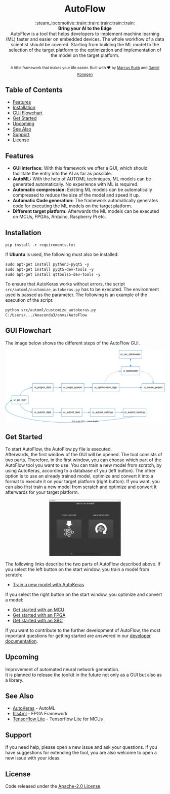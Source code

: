 <h1 align="center">AutoFlow</h1>

<div align="center">
  :steam_locomotive::train::train::train::train::train:
</div>
<div align="center">
  <strong>Bring your AI to the Edge</strong>
</div>
<div align="center">
  AutoFlow is a tool that helps developers to implement machine learning (ML) faster and easier on embedded devices. The whole workflow of a data scientist should be covered. Starting from building the ML model to the selection of the target platform to the optimization and implementation of the model on the target platform.
</div>

<br />

<div align="center">
  <sub>A little framework that makes your life easier. Built with ❤︎ by
  <a href="https://de.linkedin.com/in/marcus-r%C3%BCb-3b07071b2">Marcus Rueb</a> </a> and
  <a href="https://de.linkedin.com/in/daniel-konegen-a451271b3">
    Daniel Konegen
  </a>
</div>



## Table of Contents
- [Features](#features)
- [Installation](#installation)
- [GUI Flowchart](#gui-flowchart)
- [Get Started](#get-started)
- [Upcoming](#upcoming)
- [See Also](#see-also)
- [Support](#support)
- [License](#license)



## Features
- __GUI interface:__ With this framework we offer a GUI, which should facilitate the entry into the AI as far as possible.
- __AutoML:__ With the help of AUTOML techniques, ML models can be generated automatically. No experience with ML is required.
- __Automatic compression:__ Existing ML models can be automatically compressed to reduce the size of the model and speed it up.
- __Automatic Code generation:__ The framework automatically generates code for executing the ML models on the target platform.
- __Different target platform:__ Afterwards the ML models can be executed on MCUs, FPGAs, Arduino, Raspberry Pi etc.



## Installation
```
pip install -r requirements.txt
```

If **Ubuntu** is used, the following must also be installed:
```
sudo apt-get install python3-pyqt5 -y
sudo apt-get install pyqt5-dev-tools -y
sudo apt-get install qttools5-dev-tools -y
```

To ensure that AutoKeras works without errors, the script `src/automl/customize_autokeras.py` has to be executed. The environment used is passed as the parameter. The following is an example of the execution of the script:
```
python src/automl/customize_autokeras.py C:/Users/.../Anaconda3/envs/AutoFlow
```


## GUI Flowchart

The image below shows the different steps of the AutoFlow GUI.
<p align="center">
<img src="https://github.com/Hahn-Schickard/AutoFlow/blob/main/src/gui_layout/images/Flowchart.svg">
</p>



## Get Started
To start AutoFlow, the AutoFlow.py file is executed.</br>
Afterwards, the first window of the GUI will be opened. The tool consists of two parts. Therefore, in the first window, you can choose which part of the AutoFlow tool you want to use. You can train a new model from scratch, by using AutoKeras, according to a database of you (left button). The other option is to use an already trained model, optimize and convert it into a format to execute it on your target platform (right button). If you want, you can also first train a new model from scratch and optimize and convert it afterwards for your target platform.

<p align="center">
<img src="https://github.com/Hahn-Schickard/AutoFlow/blob/main/src/gui_layout/images/gui_windows/GUI_window_1.PNG" width="45%" height="45%">
</p>

The following links describe the two parts of AutoFlow described above.
If you select the left button on the start window, you train a model from scratch:
- [Train a new model with AutoKeras](https://github.com/Hahn-Schickard/AUTOflow/blob/main/READMEs/README_AutoKeras.md)

If you select the right button on the start window, you optimize and convert a model:
- [Get started with an MCU](https://github.com/Hahn-Schickard/AUTOflow/blob/main/READMEs/README_MCU.md)
- [Get started with an FPGA](https://github.com/Hahn-Schickard/AUTOflow/blob/main/READMEs/README_FPGA.md)
- [Get started with an SBC](https://github.com/Hahn-Schickard/AUTOflow/blob/main/READMEs/README_SBC.md)


If you want to contribute to the further development of AutoFlow, the most important questions for getting started are answered in our [developer documentation](https://github.com/Hahn-Schickard/AUTOflow/blob/main/READMEs/README_Developer_documentation.md).


## Upcoming
Improvement of automated neural network generation.<br>
It is planned to release the toolkit in the future not only as a GUI but also as a library.



## See Also
- [AutoKeras](https://autokeras.com/) - AutoML
- [hls4ml](https://fastmachinelearning.org/hls4ml/) - FPGA Framework
- [Tensorflow Lite](https://www.tensorflow.org/lite/microcontrollers) - Tensorflow Lite for MCUs



## Support
If you need help, please open a new issue and ask your questions. If you have suggestions for extending the tool, you are also welcome to open a new issue with your ideas.



## License
Code released under the [Apache-2.0 License](LICENSE).